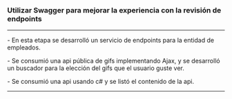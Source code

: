 <h3>Utilizar Swagger para mejorar la experiencia con la revisión de endpoints</h3>
<hr/>
<p>- En esta etapa se desarrolló un servicio de endpoints para la entidad de empleados.</p>
<p>- Se consumió una api pública de gifs implementando Ajax, y se desarrolló un buscador para la elección del gifs que el usuario guste ver.</p>
<p>- Se consumió una api usando c# y se listó el contenido de la api.</p>
<hr/>

